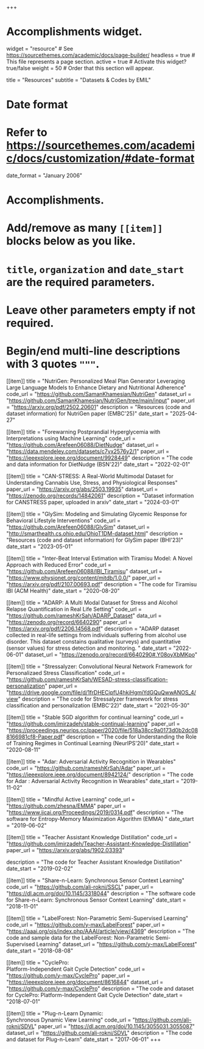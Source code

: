 +++
# Accomplishments widget.
widget = "resource"  # See https://sourcethemes.com/academic/docs/page-builder/
headless = true  # This file represents a page section.
active = true  # Activate this widget? true/false
weight = 50  # Order that this section will appear.

title = "Resources"
subtitle = "Datasets & Codes by EMIL"

# Date format
#   Refer to https://sourcethemes.com/academic/docs/customization/#date-format
date_format = "January 2006"

# Accomplishments.
#   Add/remove as many `[[item]]` blocks below as you like.
#   `title`, `organization` and `date_start` are the required parameters.
#   Leave other parameters empty if not required.
#   Begin/end multi-line descriptions with 3 quotes `"""`.

[[item]]
  title = "NutriGen: Personalized Meal Plan Generator Leveraging Large Language Models to Enhance Dietary and Nutritional Adherence"
  code_url = "https://github.com/SamanKhamesian/NutriGen"
  dataset_url = "https://github.com/SamanKhamesian/NutriGen/tree/main/input"
  paper_url = "https://arxiv.org/pdf/2502.20601"
  description = "Resources (code and dataset information) for NutriGen paper (EMBC'25)"
  date_start = "2025-04-27"
  
[[item]]
  title = "Forewarning Postprandial Hyperglycemia with Interpretations using Machine Learning"
  code_url = "https://github.com/Arefeen06088/DietNudge"
  dataset_url = "https://data.mendeley.com/datasets/c7vx2576y2/1"
  paper_url = "https://ieeexplore.ieee.org/document/9928449"
  description = "The code and data information for DietNudge (BSN'22)"
  date_start = "2022-02-01"

[[item]]
  title = "CAN-STRESS: A Real-World Multimodal Dataset for Understanding Cannabis Use, Stress, and Physiological Responses"
  paper_url = "https://arxiv.org/abs/2503.19935"
  dataset_url = "https://zenodo.org/records/14842061"
  description = "Dataset information for CANSTRESS paper, uploaded in arxiv"
  date_start = "2024-03-01"

[[item]]
  title = "GlySim: Modeling and Simulating Glycemic Response for Behavioral Lifestyle Interventions"
  code_url = "https://github.com/Arefeen06088/GlySim"
  dataset_url = "http://smarthealth.cs.ohio.edu/OhioT1DM-dataset.html"
  description = "Resources (code and dataset information) for GlySim paper (BHI'23)"
  date_start = "2023-05-01"

[[item]]
  title = "Inter-Beat Interval Estimation with Tiramisu Model: A Novel Approach with Reduced Error"
  code_url = "https://github.com/Arefeen06088/IBI_Tiramisu"
  dataset_url = "https://www.physionet.org/content/mitdb/1.0.0/"
  paper_url = "https://arxiv.org/pdf/2107.00693.pdf"
  description = "The code for Tiramisu IBI (ACM Health)"
  date_start = "2020-08-20"

[[item]]
  title = "ADARP: A Multi Modal Dataset for Stress and Alcohol Relapse Quantification in Real Life Setting"
  code_url = "https://github.com/rameshKrSah/ADARP_Dataset"
  data_url = "https://zenodo.org/record/6640290"
  paper_url = "https://arxiv.org/pdf/2206.14568.pdf"
  description = "ADARP dataset collected in real-life settings from individuals suffering from alcohol use disorder. This dataset constains qualitative (surveys) and quantitative (sensor values) for stress detection and monitoring. "
  date_start = "2022-06-01"
  dataset_url = "https://zenodo.org/record/6640290#.Y08oyXbMKpo"

[[item]]
  title = "Stressalyzer: Convolutional Neural Network Framework for Personalizaed Stress Classification"
  code_url = "https://github.com/rameshKrSah/WESAD-stress-classification-personalization"
  paper_url = "https://drive.google.com/file/d/1frDHECipfU4hkiHgmiYdGQuQwwANOS_4/view"
  description = "The code for Stressalyzer framework for stress classification and personalization (EMBC'22)"
  date_start = "2021-05-30"

[[item]]
  title = "Stable SGD algorithm for continual learning"
  code_url = "https://github.com/imirzadeh/stable-continual-learning"
  paper_url = "https://proceedings.neurips.cc/paper/2020/file/518a38cc9a0173d0b2dc088166981cf8-Paper.pdf"
  description = "The code for Understanding the Role of Training Regimes in Continual Learning (NeurIPS'20)"
  date_start = "2020-08-11"

[[item]]
  title = "Adar: Adversarial Activity Recognition in Wearables"
  code_url = "https://github.com/rameshKrSah/Adar"
  paper_url = "https://ieeexplore.ieee.org/document/8942124/"
  description = "The code for Adar : Adversarial Activity Recognition in Wearables"
  date_start = "2019-11-02"


[[item]]
    title = "Mindful Active Learning"
    code_url = "https://github.com/zhesna/EMMA"
    paper_url = "https://www.ijcai.org/Proceedings/2019/0314.pdf"
    description = "The software for Entropy-Memory Maximization Algorithm (EMMA) "
    date_start = "2019-06-02"

[[item]]
  title = "Teacher Assistant Knowledge Distillation"
  code_url = "https://github.com/imirzadeh/Teacher-Assistant-Knowledge-Distillation"
  paper_url = "https://arxiv.org/abs/1902.03393"

  description = "The code for Teacher Assistant Knowledge Distillation"
  date_start = "2019-02-02"



[[item]]
  title = "Share-n-Learn:  Synchronous Sensor Context Learning"
  code_url = "https://github.com/ali-rokni/SSCL"
  paper_url = "https://dl.acm.org/doi/10.1145/3318044"
  description = "The software code for Share-n-Learn: Synchronous Sensor Context Learning"
  date_start = "2018-11-01"


 [[item]]
    title = "LabelForest: Non-Parametric Semi-Supervised Learning"
    code_url = "https://github.com/y-max/LabelForest"
    paper_url = "https://aaai.org/ojs/index.php/AAAI/article/view/4369"
    description = "The code and sample data for the LabelForest: Non-Parametric Semi-Supervised Learning"
    dataset_url = "https://github.com/y-max/LabelForest"
    date_start = "2018-08-08"


 [[item]]
   title = "CyclePro: <br /> Platform-Independent Gait Cycle Detection"
   code_url = "https://github.com/y-max/CyclePro"
   paper_url = "https://ieeexplore.ieee.org/document/8616844"
   dataset_url = "https://github.com/y-max/CyclePro"
   description = "The code and dataset for CyclePro: Platform-Independent Gait Cycle Detection"
   date_start = "2018-07-01"

   [[item]]
     title = "Plug-n-Learn Dynamic: <br /> Synchronous Dynamic View Learning"
     code_url = "https://github.com/ali-rokni/SDVL"
     paper_url = "https://dl.acm.org/doi/10.1145/3055031.3055087"
     dataset_url = "https://github.com/ali-rokni/SDVL"
     description = "The code and dataset for Plug-n-Learn"
     date_start = "2017-06-01"
+++
